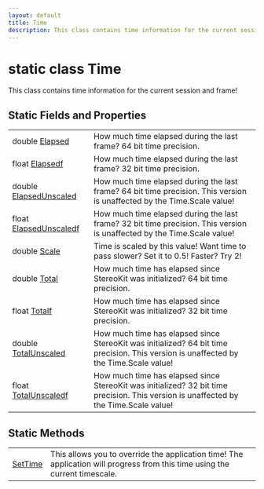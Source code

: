 ```yaml
---
layout: default
title: Time
description: This class contains time information for the current session and frame!
---
```

# static class Time

This class contains time information for the current session and frame!

## Static Fields and Properties

|  |  |
|--|--|
|double [Elapsed]({{site.url}}/Pages/Reference/Time/Elapsed.html)|How much time elapsed during the last frame? 64 bit time precision.|
|float [Elapsedf]({{site.url}}/Pages/Reference/Time/Elapsedf.html)|How much time elapsed during the last frame? 32 bit time precision.|
|double [ElapsedUnscaled]({{site.url}}/Pages/Reference/Time/ElapsedUnscaled.html)|How much time elapsed during the last frame? 64 bit time precision. This version is unaffected by the Time.Scale value!|
|float [ElapsedUnscaledf]({{site.url}}/Pages/Reference/Time/ElapsedUnscaledf.html)|How much time elapsed during the last frame? 32 bit time precision. This version is unaffected by the Time.Scale value!|
|double [Scale]({{site.url}}/Pages/Reference/Time/Scale.html)|Time is scaled by this value! Want time to pass slower? Set it to 0.5! Faster? Try 2!|
|double [Total]({{site.url}}/Pages/Reference/Time/Total.html)|How much time has elapsed since StereoKit was initialized? 64 bit time precision.|
|float [Totalf]({{site.url}}/Pages/Reference/Time/Totalf.html)|How much time has elapsed since StereoKit was initialized? 32 bit time precision.|
|double [TotalUnscaled]({{site.url}}/Pages/Reference/Time/TotalUnscaled.html)|How much time has elapsed since StereoKit was initialized? 64 bit time precision. This version is unaffected by the Time.Scale value!|
|float [TotalUnscaledf]({{site.url}}/Pages/Reference/Time/TotalUnscaledf.html)|How much time has elapsed since StereoKit was initialized? 32 bit time precision. This version is unaffected by the Time.Scale value!|

## Static Methods

|  |  |
|--|--|
|[SetTime]({{site.url}}/Pages/Reference/Time/SetTime.html)|This allows you to override the application time! The application will progress from this time using the current timescale.|
